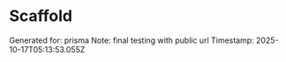 # Scaffold

Generated for: prisma
Note: final testing with public url
Timestamp: 2025-10-17T05:13:53.055Z

